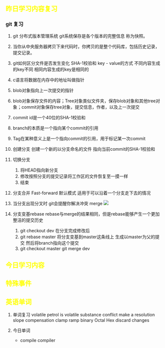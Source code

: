 ## <font color="yellow">昨日学习内容复习</font>
### git 复习
1. git 分布式版本管理系统  git系统保存是各个版本的完整信息 称为快照。
2. 当你从中央服务器拷贝下来代码时，你拷贝的是整个代码库，包括历史记录，提交记录。
3. git如何区分文件是否发生变化 SHA-1校验和 key - value的方式  不同内容生成的key不同 相同内容生成的key是相同的
4. c语言将数据在内存中的地址叫做指针
5. blob对象指向上一次提交的指针
6. blob对象保存文件的内容；Tree对象类似文件夹，保存blob对象和其他tree对象；commit对象保存tree对象，提交信息，作者，以及上一次提交
7. commit id是一个40位的SHA-1校验和
8. branch的本质是一个指向某个commit的引用
9. Tag在某种意义上是一个指向commit的引用，用于标记某一次commit
10. 创建分支 创建一个新的以分支命名的文件 指向当前commit的SHA-1校验和
11. 切换分支 
	1. 将HEAD指向新分支
	2. 修改按照分支的提交记录将工作区的文件恢复至一摸一样
	3. 结束
12. 分支合并 Fast-forward 默认模式 适用于可以沿着一个分支走下去的情况
13. 当分支出现分叉时 git会提醒你解决冲突  merge
![](https://private-warehouse-1317335037.cos.ap-guangzhou.myqcloud.com/Test/Screenshot%202023-03-25%20111427.png)

14. 分支变基rebase rebase与merge的结果相同，但是rebase能够产生一个更加整洁的提交历史
	1. git checkout dev 在分支完成修改后
	2. git rebase master 将分支变基到master这条线上 生成以master为父的提交 然后将branch指向这个提交
	3. git checkout master  git merge dev
## <font color="yellow">今日学习内容</font>
## <font color="yellow">特殊事件</font>
## <font color="yellow">英语单词</font>
1. 单词复习
	volatile petrol is volatile substance
	conflict
	make a resolution
	slope compensation
	clamp ramp
	binary
	Octal
	Hex
	discard changes
	
	
1. 今日单词
	- compile compiler

